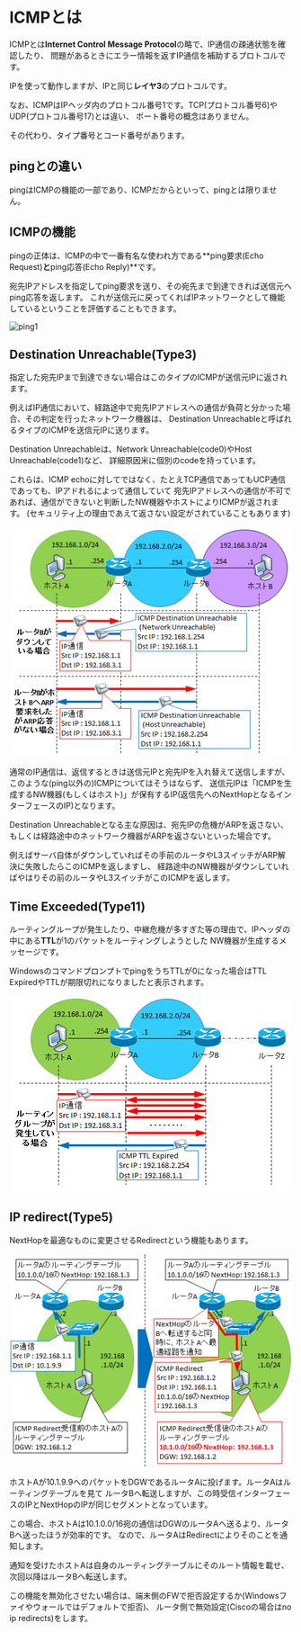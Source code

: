 # ICMPとは
ICMPとは**Internet Control Message Protocol**の略で、IP通信の疎通状態を確認したり、
問題があるときにエラー情報を返すIP通信を補助するプロトコルです。

IPを使って動作しますが、IPと同じ**レイヤ3**のプロトコルです。

なお、ICMPはIPヘッダ内のプロトコル番号1です。TCP(プロトコル番号6)やUDP(プロトコル番号17)とは違い、
ポート番号の概念はありません。

その代わり、タイプ番号とコード番号があります。

## pingとの違い
pingはICMPの機能の一部であり、ICMPだからといって、pingとは限りません。

## ICMPの機能
pingの正体は、ICMPの中で一番有名な使われ方である**ping要求(Echo Request)**と**ping応答(Echo Reply)**です。

宛先IPアドレスを指定してping要求を送り、その宛先まで到達できれば送信元へping応答を返します。
これが送信元に戻ってくればIPネットワークとして機能しているということを評価することもできます。

![ping1](./imege/ping1.png)

## Destination Unreachable(Type3)
指定した宛先IPまで到達できない場合はこのタイプのICMPが送信元IPに返されます。

例えばIP通信において、経路途中で宛先IPアドレスへの通信が負荷と分かった場合、その判定を行ったネットワーク機器は、
Destination Unreachableと呼ばれるタイプのICMPを送信元IPに送ります。

Destination Unreachableは、Network Unreachable(code0)やHost Unreachable(code1)など、
詳細原因米に個別のcodeを持っています。

これらは、ICMP echoに対してではなく、たとえTCP通信であってもUCP通信であっても、IPアドれるによって通信していて
宛先IPアドレスへの通信が不可であれば、通信ができないと判断したNW機器やホストによりICMPが返されます。
(セキュリティ上の理由であえて返さない設定がされていることもあります)

![ping2](./image/ping2.png)

通常のIP通信は、返信するときは送信元IPと宛先IPを入れ替えて送信しますが、このような(ping以外の)ICMPについてはそうはならず、
送信元IPは「ICMPを生成するNW機器(もしくはホスト)」が保有するIP(返信先へのNextHopとなるインターフェースのIP)となります。

Destination Unreachableとなる主な原因は、宛先IPの危機がARPを返さない、もしくは経路途中のネットワーク機器がARPを返さないといった場合です。

例えばサーバ自体がダウンしていればその手前のルータやL3スイッチがARP解決に失敗したらこのICMPを返しますし、
経路途中のNW機器がダウンしていればやはりその前のルータやL3スイッチがこのICMPを返します。

## Time Exceeded(Type11)
ルーティングループが発生したり、中継危機が多すぎた等の理由で、IPヘッダの中にある**TTL**が1のパケットをルーティングしようとした
NW機器が生成するメッセージです。

WindowsのコマンドプロンプトでpingをうちTTLが0になった場合はTTL ExpiredやTTLが期限切れになりましたと表示されます。

![ping3](./image/ping3.png)

## IP redirect(Type5)
NextHopを最適なものに変更させるRedirectという機能もあります。

![ping4](./image/ping4.png)

ホストAが10.1.9.9へのパケットをDGWであるルータAに投げます。ルータAはルーティングテーブルを見て
ルータBへ転送しますが、この時受信インターフェースのIPとNextHopのIPが同じセグメントとなっています。

この場合、ホストAは10.1.0.0/16宛の通信はDGWのルータAへ送るより、ルータBへ送ったほうが効率的です。
なので、ルータAはRedirectによりそのことを通知します。

通知を受けたホストAは自身のルーティングテーブルにそのルート情報を載せ、次回以降はルータBへ転送します。

この機能を無効化させたい場合は、端末側のFWで拒否設定するか(Windowsファイやウォールではデフォルトで拒否)、
ルータ側で無効設定(Ciscoの場合はno ip redirects)をします。

